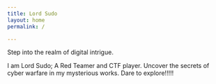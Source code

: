 ```yaml
---
title: Lord Sudo
layout: home
permalink: /

---
```


Step into the realm of digital intrigue.

I am Lord Sudo; 
A Red Teamer and CTF player. 
Uncover the secrets of cyber warfare in my mysterious works. 
Dare to explore!!!!!
